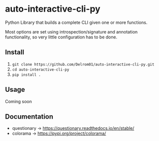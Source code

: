 # auto-interactive-cli-py
Python Library that builds a complete CLI given one or more functions.

Most options are set using introspection/signature and annotation functionality, so very little configuration has to be done.


## Install
1. ```git clone https://github.com/Delrom01/auto-interactive-cli-py.git```
2. ```cd auto-interactive-cli-py```
3. ```pip install .```


## Usage
Coming soon


## Documentation
- questionary -> https://questionary.readthedocs.io/en/stable/
- colorama -> https://pypi.org/project/colorama/
